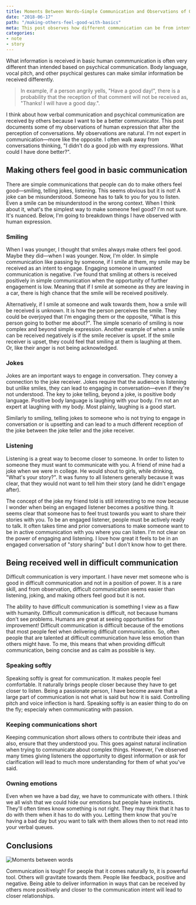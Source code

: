 ```yaml
---
title: Moments Between Words—Simple Communication and Observations of Quick Ways To Make Others Feel Good
date: "2018-06-17"
path: "/making-others-feel-good-with-basics"
meta: This post observes how different communication can be from intent to reception. It focuses on observations on simple comunications.
categories:
- note
- story
---
```


What information is received in basic human commmunication is often very different than intended based on psychical communication. Body language, vocal pitch, and other psychical gestures can make similar information be received differently.

> In example, if a person angrily yells, "Have a good day!", there is a probability that the reception of that comment will not be received as, "Thanks! I will have a good day.".

I think about how verbal communication and psychical communication are received by others because I want to be a better communicator. This post documents some of my observations of human expression that alter the perception of conversations. My observations are natural. I'm not expert in communication—more like the opposite. I often walk away from conversations thinking, "I didn't do a good job with my expressions. What could I have done better?".

## Making others feel good in basic communication

There are simple communications that people can do to make others feel good—smiling, telling  jokes, listening. This seems obvious but it is not! A joke can be misunderstood. Someone has to talk to you for you to listen. Even a smile can be misunderstood in the wrong context. When I think about it, what's the simplest way to make someone feel good? I'm not sure. It's nuanced. Below, I'm going to breakdown things I have observed with human expression.

### Smiling

When I was younger, I thought that smiles always make others feel good. Maybe they did—when I was younger. Now, I'm older. In simple communication like passing by someone, if I smile at them, my smile may be received as an intent to engage. Engaging someone in unwanted communication is negative. I've found that smiling at others is received positively in simple communication when the opportunity of further engagement is low. Meaning that if I smile at someone as they are leaving in a car, there is high chance that the smile will be received positively.

Alternatively, if I smile at someone and walk towards them, how a smile will be received is unknown. It is how the person perceives the smile. They could be overjoyed that I'm engaging them or the opposite, "What is this person going to bother me about?". The simple scenario of smiling is now complex and beyond simple expression. Another example of when a smile can be received negatively is if the smile receiver is upset. If the smile receiver is upset, they could feel that smiling at them is laughing at them. Or, like their anger is not being acknowledged.

### Jokes

Jokes are an important ways to engage in conversation. They convey a connection to the joke receiver. Jokes require that the audience is listening but unlike smiles, they can lead to engaging in conversation—even if they're not understood. The key to joke telling, beyond a joke, is positive body language. Positive body language is laughing with your body. I'm not an expert at laughing with my body. Most plainly, laughing is a good start.

Similarly to smiling, telling jokes to someone who is not trying to engage in conversation or is upsetting and can lead to a much different reception of the joke between the joke teller and the joke receiver.

### Listening

Listening is a great way to become closer to someone. In order to listen to someone they must want to communicate with you. A friend of mine had a joke when we were in college. He would shout to girls, while drinking, "What's your story?". It was funny to all listeners generally because it was clear, that they would not want to tell him their story (and he didn't engage after).

The concept of the joke my friend told is still interesting to me now because I wonder when being an engaged listener becomes a positive thing. It seems clear that someone has to feel trust towards you want to share their stories with you. To be an engaged listener, people must be actively ready to talk. It often takes time and prior conversations to make someone want to be in active communication with you where you can listen. I'm not clear on the power of engaging and listening. I love how great it feels to be in an engaged conversation of "story sharing" but I don't know how to get there.

## Being received well in difficult communication

Difficult communication is very important. I have never met someone who is good in difficult communication and not in a position of power. It is a rare skill, and from observation, difficult communication seems easier than listening, joking, and making others feel good but it is not.

The ability to have difficult communication is something I view as a flaw with humanity. Difficult communication is difficult, not because humans don't see problems. Humans are great at seeing opportunities for improvement! Difficult communication is difficult because of the emotions that most people feel when delivering difficult communication. So, often people that are talented at difficult communication have less emotion than others might have. To me, this means that when providing difficult communication, being concise and as calm as possible is key.

### Speaking softly

Speaking softly is great for communication. It makes people feel comfortable. It naturally brings people closer because they have to get closer to listen. Being a passionate person, I have become aware that a large part of communication is not what is said but how it is said. Controlling pitch and voice inflection is hard. Speaking softly is an easier thing to do on the fly; especialy when communicating with passion.

### Keeping communications short

Keeping communication short allows others to contribute their ideas and also, ensure that they understood you. This goes against natural inclination when trying to communicate about complex things. However, I've observed many times giving listeners the opportunity to digest information or ask for clarification will lead to much more understanding for them of what you've said.

### Owning emotions

Even when we have a bad day, we have to communicate with others. I think we all wish that we could hide our emotions but people have instincts. They'll often times know something is not right. They may think that it has to do with them when it has to do with you. Letting them know that you're having a bad day but you want to talk with them allows then to not read into your verbal queues.

## Conclusions

![Moments between words](https://yowainwright.imgix.net/moments-between-words/moments-between-words.svg?auto=format)

Communication is tough! For people that it comes naturally to, it is powerful tool. Others will gravitate towards them. People like feedback, positive and negative. Being able to deliver information in ways that can be received by others more positively and closer to the communication intent will lead to closer relationships.
